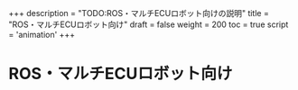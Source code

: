+++
description = "TODO:ROS・マルチECUロボット向けの説明"
title = "ROS・マルチECUロボット向け"
draft = false
weight = 200
toc = true
script = 'animation'
+++

# ROS・マルチECUロボット向け
